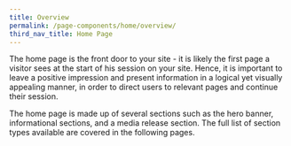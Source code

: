 ```yaml
---
title: Overview
permalink: /page-components/home/overview/
third_nav_title: Home Page
---
```

The home page is the front door to your site - it is likely the first page a visitor sees at the start of his session on your site. Hence, it is important to leave a positive impression and present information in a logical yet visually appealing manner, in order to direct users to relevant pages and continue their session.

The home page is made up of several sections such as the hero banner, informational sections, and a media release section. The full list of section types available are covered in the following pages.